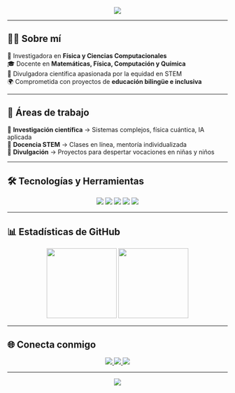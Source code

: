 <!-- Banner -->
<p align="center">
  <img src="https://capsule-render.vercel.app/api?type=wave&color=0:8e2de2,100:4a00e0&height=200&section=header&text=Hola%20Soy%20Yenni&fontSize=50&fontColor=ffffff" />
</p>

---

## 👩‍🔬 Sobre mí
🌱 Investigadora en **Física y Ciencias Computacionales**  
🎓 Docente en **Matemáticas, Física, Computación y Química**  
🎤 Divulgadora científica apasionada por la equidad en STEM  
🌍 Comprometida con proyectos de **educación bilingüe e inclusiva**  

---

## 🚀 Áreas de trabajo
🔹 **Investigación científica** → Sistemas complejos, física cuántica, IA aplicada  
🔹 **Docencia STEM** → Clases en línea, mentoría individualizada  
🔹 **Divulgación** → Proyectos para despertar vocaciones en niñas y niños  

---

## 🛠️ Tecnologías y Herramientas
<p align="center">
  <img src="https://img.shields.io/badge/Python-3776AB?style=for-the-badge&logo=python&logoColor=white" />
  <img src="https://img.shields.io/badge/R-276DC3?style=for-the-badge&logo=r&logoColor=white" />
  <img src="https://img.shields.io/badge/LaTeX-008080?style=for-the-badge&logo=latex&logoColor=white" />
  <img src="https://img.shields.io/badge/Jupyter-F37626?style=for-the-badge&logo=jupyter&logoColor=white" />
  <img src="https://img.shields.io/badge/Teaching-ffcc00?style=for-the-badge&logo=google-classroom&logoColor=black" />
</p>

---

## 📊 Estadísticas de GitHub
<p align="center">
  <img src="https://github-readme-stats.vercel.app/api?username=YENNI-USUARIO&show_icons=true&theme=tokyonight" height="160"/>
  <img src="https://github-readme-stats.vercel.app/api/top-langs/?username=YENNI-USUARIO&layout=compact&theme=tokyonight" height="160"/>
</p>

---

## 🌐 Conecta conmigo
<p align="center">
  <a href="https://www.linkedin.com/in/yenni-p-ortiz-acero" target="_blank">
    <img src="https://img.shields.io/badge/LinkedIn-blue?style=for-the-badge&logo=linkedin&logoColor=white"/>
  </a>
  <a href="https:scholar.google.com/citations?user=mTnwi0kAAAAJ&hl=es" target="_blank">
    <img src="https://img.shields.io/badge/Google%20Scholar-4285F4?style=for-the-badge&logo=google-scholar&logoColor=white"/>
  </a>
  <a href="https://www.researchgate.net/profile/TU-PERFIL" target="_blank">
    <img src="https://img.shields.io/badge/ResearchGate-00CCBB?style=for-the-badge&logo=researchgate&logoColor=white"/>
  </a>
</p>

---

<p align="center">
  <img src="https://capsule-render.vercel.app/api?type=wave&color=0:4a00e0,100:8e2de2&height=150&section=footer&fontColor=ffffff" />
</p>

